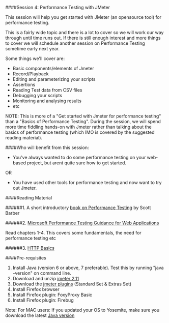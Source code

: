 ####Session 4: Performance Testing with JMeter

This session will help you get started with JMeter (an opensource tool) for performance testing. 

This is a fairly wide topic and there is a lot to cover so we will work our way through until time runs out. If there is still enough interest and more things to cover we will schedule another session on Performance Testing sometime early next year. 

Some things we'll cover are:
- Basic components/elements of Jmeter
- Record/Playback
- Editing and parameterizing your scripts
- Assertions
- Reading Test data from CSV files 
- Debugging your scripts
- Monitoring and analysing results
- etc

NOTE: This is more of a "Get started with Jmeter for performance testing" than a "Basics of Performance Testing". During the session, we will spend more time fiddling hands-on with Jmeter rather than talking about the basics of performance testing (which IMO is covered by the suggested reading material).

####Who will benefit from this session:

- You've always wanted to do some performance testing on your web-based project, but arent quite sure how to get started.

OR

- You have used other tools for performance testing and now want to try out Jmeter.


####Reading Material

######1. A short introductory <a href="http://www.myndit.com.au/documents/336Testing4Dummies.pdf" target="_blank">book on Performance Testing</a> by Scott Barber

######2. <a href="http://msdn.microsoft.com/en-us/library/bb924375.aspx" target="_blank">Microsoft Performance Testing Guidance for Web Applications</a>

Read chapters 1-4. This covers some fundamentals, the need for performance testing etc 

######3. <a href="http://code.tutsplus.com/tutorials/http-the-protocol-every-web-developer-must-know-part-1--net-31177" target="_blank">HTTP Basics</a>


####Pre-requisites

1. Install Java (version 6 or above, 7 preferable). Test this by running "java -version" on command line.
2. Download and unzip <a href="http://jmeter.apache.org/" target="_blank">jmeter 2.11</a>
3. Download the <a href="http://jmeter-plugins.org/" target="_blank">jmeter plugins</a> (Standard Set & Extras Set)
4. Install Firefox browser
5. Install Firefox plugin: FoxyProxy Basic
6. Install Firefox plugin: Firebug

Note: 
For MAC users: If you updated your OS to Yosemite, make sure you download the latest <a href="http://support.apple.com/kb/DL1572?viewlocale=en_US&locale=en_US" target="_blank">Java version</a>
